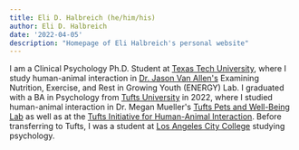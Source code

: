 ```yaml
---
title: Eli D. Halbreich (he/him/his)
author: Eli D. Halbreich
date: '2022-04-05'
description: "Homepage of Eli Halbreich's personal website"
---
```


I am a Clinical Psychology Ph.D. Student at [Texas Tech University](https://www.ttu.edu/), where I study human-animal interaction in [Dr. Jason Van Allen's](https://www.depts.ttu.edu/psy/people/jvanallen/) Examining Nutrition, Exercise, and Rest in Growing Youth (ENERGY) Lab. I graduated with a BA in Psychology from [Tufts University](https://www.tufts.edu/) in 2022, where I studied human-animal interaction in Dr. Megan Mueller's [Tufts Pets and Well-Being Lab](https://sites.tufts.edu/tpawlab/) as well as at the [Tufts Initiative for Human-Animal Interaction](https://hai.tufts.edu/). Before transferring to Tufts, I was a student at [Los Angeles City College](https://www.lacitycollege.edu/) studying psychology.
